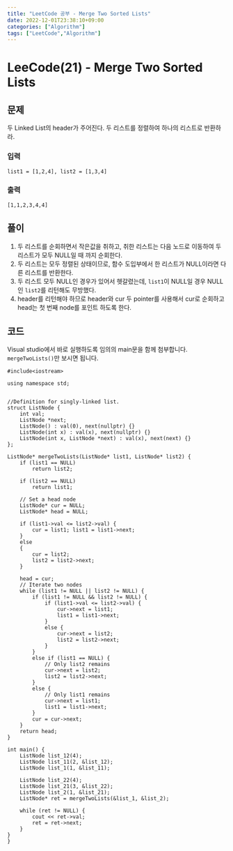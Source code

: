 ```yaml
---
title: "LeetCode 공부 - Merge Two Sorted Lists"
date: 2022-12-01T23:38:10+09:00
categories: ["Algorithm"]
tags: ["LeetCode","Algorithm"]
---
```


# LeeCode(21) - Merge Two Sorted Lists

## 문제
두 Linked List의 header가 주어진다. 두 리스트를 정렬하여 하나의 리스트로 반환하라.


### 입력
```
list1 = [1,2,4], list2 = [1,3,4]
```

### 출력
```
[1,1,2,3,4,4]
```

## 풀이
1. 두 리스트를 순회하면서 작은값을 취하고, 취한 리스트는 다음 노드로 이동하여 두 리스트가 모두 NULL일 때 까지 순회한다.
2. 두 리스트는 모두 정렬된 상태이므로, 함수 도입부에서 한 리스트가 NULL이라면 다른 리스트를 반환한다.
3. 두 리스트 모두 NULL인 경우가 있어서 헷갈렸는데, `list1`이 NULL일 경우 NULL인 `list2`를 리턴해도 무방했다.
4. header를 리턴해야 하므로 header와 cur 두 pointer를 사용해서 cur로 순회하고 head는 첫 번째 node를 포인트 하도록 한다.


## 코드
Visual studio에서 바로 실행하도록 임의의 main문을 함께 첨부합니다. `mergeTwoLists()`만 보시면 됩니다.
```
#include<iostream>

using namespace std;


//Definition for singly-linked list.
struct ListNode {
    int val;
    ListNode *next;
    ListNode() : val(0), next(nullptr) {}
    ListNode(int x) : val(x), next(nullptr) {}
    ListNode(int x, ListNode *next) : val(x), next(next) {}
};

ListNode* mergeTwoLists(ListNode* list1, ListNode* list2) {
    if (list1 == NULL)
        return list2;

    if (list2 == NULL)
        return list1;

    // Set a head node
    ListNode* cur = NULL;
    ListNode* head = NULL;
    
    if (list1->val <= list2->val) {
        cur = list1; list1 = list1->next;
    }
    else
    {
        cur = list2;
        list2 = list2->next;
    }
    
    head = cur;
    // Iterate two nodes
    while (list1 != NULL || list2 != NULL) {
        if (list1 != NULL && list2 != NULL) {
            if (list1->val <= list2->val) {
                cur->next = list1;
                list1 = list1->next;
            }
            else {
                cur->next = list2;
                list2 = list2->next;
            }
        }
        else if (list1 == NULL) {
            // Only list2 remains
            cur->next = list2;
            list2 = list2->next;
        }
        else {
            // Only list1 remains
            cur->next = list1;
            list1 = list1->next;
        }
        cur = cur->next;
    }
    return head;
}

int main() {
    ListNode list_12(4);
    ListNode list_11(2, &list_12);
    ListNode list_1(1, &list_11);

    ListNode list_22(4);
    ListNode list_21(3, &list_22);
    ListNode list_2(1, &list_21);
    ListNode* ret = mergeTwoLists(&list_1, &list_2);

    while (ret != NULL) {
        cout << ret->val;
        ret = ret->next;
    }
}
}
```
